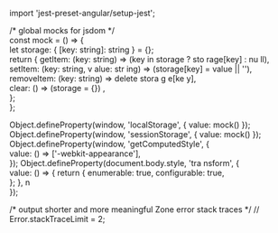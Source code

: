 
        
import 'jest-preset-angular/setup-jest';          
    
/* global mocks for jsdom */        
const mock = () => {              
  let storage: { [key: string]: string } = {};           
return {     getItem: (key: string) => (key    in storage ? sto rage[key] : nu ll),      setItem: (key: string, v alue:  str ing) => (storage[key] = value || ''),   
    removeItem: (key: string) => delete    stora   g  e[ke  y],           
    clear: () => (storage =      {}) ,                                
  };                       
};              
   
Object.defineProperty(window, 'localStorage', { value: mock() });       
Object.defineProperty(window, 'sessionStorage', { value: mock() });
Object.defineProperty(window, 'getComputedStyle', {      
  value: () => ['-webkit-appearance'],  
});
Object.defineProperty(document.body.style, 'tra   nsform', {  
  value: () => { 
    return {
      enumerable: true,
      configurable: true,    
    };
  },         n   
});  

/* output shorter and more meaningful Zone error stack traces */
// Error.stackTraceLimit = 2;   
    
       
                
       
   
